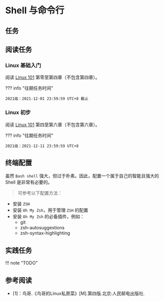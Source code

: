 # Shell 与命令行

## 任务

## 阅读任务

### Linux 基础入门

阅读 [Linux 101](https://101.lug.ustc.edu.cn/) 第零至第四章（不包含第四章）。

??? info "往期任务时间"

    2021级：2021-12-01 23:59:59 UTC+8 截止

### Linux 初步

阅读 [Linux 101](https://101.lug.ustc.edu.cn/) 第四至第六章（不包含第六章）。

??? info "往期任务时间"

    2021级：2021-12-11 23:59:59 UTC+8


## 终端配置

虽然 `Bash shell` 强大，但过于朴素。因此，配置一个属于自己的智能且强大的 Shell 是非常有必要的。
> 可参考以下配置方法：
- 安装 `ZSH`
- 安装 `Oh My Zsh`，用于管理 `ZSH` 的配置
- 安装 `Oh My Zsh` 的必备插件，例如：
  - git
  - zsh-autosuggestions
  - zsh-syntax-highlighting

## 实践任务

!!! note "TODO"


## 参考阅读
- [1]：鸟哥.《鸟哥的Linux私房菜》[M].第四版.北京:人民邮电出版社.